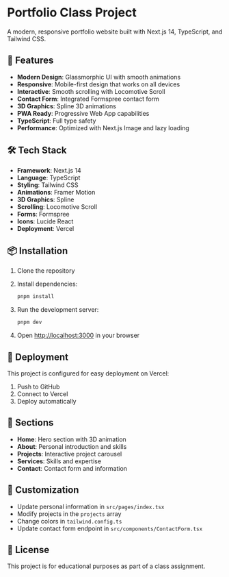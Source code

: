 # Portfolio Class Project

A modern, responsive portfolio website built with Next.js 14, TypeScript, and Tailwind CSS.

## 🚀 Features

- **Modern Design**: Glassmorphic UI with smooth animations
- **Responsive**: Mobile-first design that works on all devices
- **Interactive**: Smooth scrolling with Locomotive Scroll
- **Contact Form**: Integrated Formspree contact form
- **3D Graphics**: Spline 3D animations
- **PWA Ready**: Progressive Web App capabilities
- **TypeScript**: Full type safety
- **Performance**: Optimized with Next.js Image and lazy loading

## 🛠️ Tech Stack

- **Framework**: Next.js 14
- **Language**: TypeScript
- **Styling**: Tailwind CSS
- **Animations**: Framer Motion
- **3D Graphics**: Spline
- **Scrolling**: Locomotive Scroll
- **Forms**: Formspree
- **Icons**: Lucide React
- **Deployment**: Vercel

## 📦 Installation

1. Clone the repository
2. Install dependencies:
   ```bash
   pnpm install
   ```

3. Run the development server:
   ```bash
   pnpm dev
   ```

4. Open [http://localhost:3000](http://localhost:3000) in your browser

## 🚀 Deployment

This project is configured for easy deployment on Vercel:

1. Push to GitHub
2. Connect to Vercel
3. Deploy automatically

## 📱 Sections

- **Home**: Hero section with 3D animation
- **About**: Personal introduction and skills
- **Projects**: Interactive project carousel
- **Services**: Skills and expertise
- **Contact**: Contact form and information

## 🎨 Customization

- Update personal information in `src/pages/index.tsx`
- Modify projects in the `projects` array
- Change colors in `tailwind.config.ts`
- Update contact form endpoint in `src/components/ContactForm.tsx`

## 📄 License

This project is for educational purposes as part of a class assignment.

